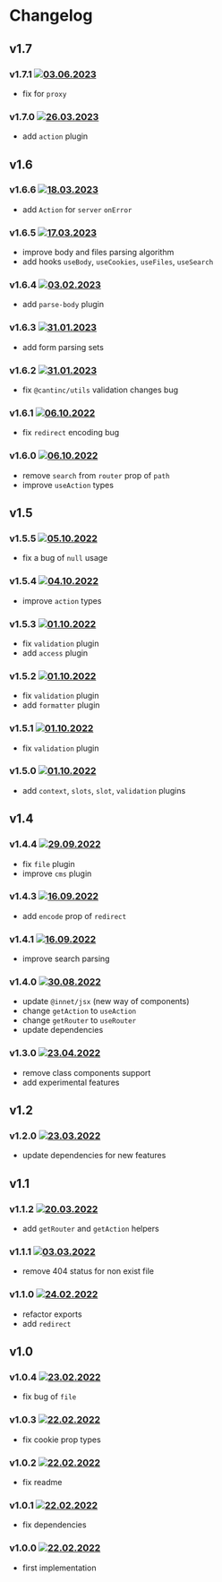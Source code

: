 # Changelog

## v1.7

### v1.7.1 [![03.06.2023](https://img.shields.io/date/1685806146)](https://github.com/d8corp/innet-server/tree/v1.7.1)

- fix for `proxy`

### v1.7.0 [![26.03.2023](https://img.shields.io/date/1679854139)](https://github.com/d8corp/innet-server/tree/v1.7.0)

- add `action` plugin

## v1.6

### v1.6.6 [![18.03.2023](https://img.shields.io/date/1679130866)](https://github.com/d8corp/innet-server/tree/v1.6.6)

- add `Action` for `server` `onError`

### v1.6.5 [![17.03.2023](https://img.shields.io/date/1679044635)](https://github.com/d8corp/innet-server/tree/v1.6.5)

- improve body and files parsing algorithm
- add hooks `useBody`, `useCookies`, `useFiles`, `useSearch`

### v1.6.4 [![03.02.2023](https://img.shields.io/date/1675435945)](https://github.com/d8corp/innet-server/tree/v1.6.4)

- add `parse-body` plugin

### v1.6.3 [![31.01.2023](https://img.shields.io/date/1675186207)](https://github.com/d8corp/innet-server/tree/v1.6.3)

- add form parsing sets

### v1.6.2 [![31.01.2023](https://img.shields.io/date/1675178303)](https://github.com/d8corp/innet-server/tree/v1.6.2)

- fix `@cantinc/utils` validation changes bug

### v1.6.1 [![06.10.2022](https://img.shields.io/date/1666253898)](https://github.com/d8corp/innet-server/tree/v1.6.1)

- fix `redirect` encoding bug

### v1.6.0 [![06.10.2022](https://img.shields.io/date/1665050954)](https://github.com/d8corp/innet-server/tree/v1.6.0)

- remove `search` from `router` prop of `path`
- improve `useAction` types

## v1.5

### v1.5.5 [![05.10.2022](https://img.shields.io/date/1664967350)](https://github.com/d8corp/innet-server/tree/v1.5.5)

- fix a bug of `null` usage

### v1.5.4 [![04.10.2022](https://img.shields.io/date/1664889168)](https://github.com/d8corp/innet-server/tree/v1.5.4)

- improve `action` types

### v1.5.3 [![01.10.2022](https://img.shields.io/date/1664637312)](https://github.com/d8corp/innet-server/tree/v1.5.3)

- fix `validation` plugin
- add `access` plugin

### v1.5.2 [![01.10.2022](https://img.shields.io/date/1664633276)](https://github.com/d8corp/innet-server/tree/v1.5.2)

- fix `validation` plugin
- add `formatter` plugin

### v1.5.1 [![01.10.2022](https://img.shields.io/date/1664630548)](https://github.com/d8corp/innet-server/tree/v1.5.1)

- fix `validation` plugin

### v1.5.0 [![01.10.2022](https://img.shields.io/date/1664627218)](https://github.com/d8corp/innet-server/tree/v1.5.0)

- add `context`, `slots`, `slot`, `validation` plugins

## v1.4

### v1.4.4 [![29.09.2022](https://img.shields.io/date/1664456868)](https://github.com/d8corp/innet-server/tree/v1.4.4)

- fix `file` plugin
- improve `cms` plugin

### v1.4.3 [![16.09.2022](https://img.shields.io/date/1663325198)](https://github.com/d8corp/innet-server/tree/v1.4.3)

- add `encode` prop of `redirect`

### v1.4.1 [![16.09.2022](https://img.shields.io/date/1663317250)](https://github.com/d8corp/innet-server/tree/v1.4.1)

- improve search parsing

### v1.4.0 [![30.08.2022](https://img.shields.io/date/1661860921)](https://github.com/d8corp/innet-server/tree/v1.4.0)

- update `@innet/jsx` (new way of components)
- change `getAction` to `useAction`
- change `getRouter` to `useRouter`
- update dependencies

### v1.3.0 [![23.04.2022](https://img.shields.io/date/1650705021)](https://github.com/d8corp/innet-server/tree/v1.3.0)

- remove class components support
- add experimental features

## v1.2

### v1.2.0 [![23.03.2022](https://img.shields.io/date/1648057022)](https://github.com/d8corp/innet-server/tree/v1.2.0)

- update dependencies for new features

## v1.1

### v1.1.2 [![20.03.2022](https://img.shields.io/date/1647785446)](https://github.com/d8corp/innet-server/tree/v1.1.2)

- add `getRouter` and `getAction` helpers

### v1.1.1 [![03.03.2022](https://img.shields.io/date/1646305103)](https://github.com/d8corp/innet-server/tree/v1.1.1)

- remove 404 status for non exist file

### v1.1.0 [![24.02.2022](https://img.shields.io/date/1645687821)](https://github.com/d8corp/innet-server/tree/v1.1.0)

- refactor exports
- add `redirect`

## v1.0

### v1.0.4 [![23.02.2022](https://img.shields.io/date/1645636911)](https://github.com/d8corp/innet-server/tree/v1.0.4)

- fix bug of `file`

### v1.0.3 [![22.02.2022](https://img.shields.io/date/1645546911)](https://github.com/d8corp/innet-server/tree/v1.0.3)

- fix cookie prop types

### v1.0.2 [![22.02.2022](https://img.shields.io/date/1645541852)](https://github.com/d8corp/innet-server/tree/v1.0.2)

- fix readme

### v1.0.1 [![22.02.2022](https://img.shields.io/date/1645541734)](https://github.com/d8corp/innet-server/tree/v1.0.1)

- fix dependencies

### v1.0.0 [![22.02.2022](https://img.shields.io/date/1645540670)](https://github.com/d8corp/innet-server/tree/v1.0.0)

- first implementation
